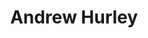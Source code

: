 ---
title: Andrew Hurley
headshot: images/uploads/Andrew_Hurley.jpg
role: Web Design
year: Junior
major: New Media Design
webpage: http://hurleyandrew.com
---